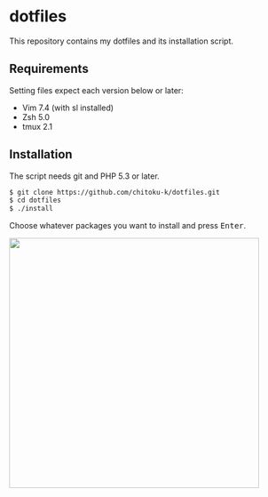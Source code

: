 # dotfiles

This repository contains my dotfiles and its installation script.

## Requirements

Setting files expect each version below or later:

- Vim 7.4 (with sl installed)
- Zsh 5.0
- tmux 2.1

## Installation
The script needs git and PHP 5.3 or later.

```sh
$ git clone https://github.com/chitoku-k/dotfiles.git
$ cd dotfiles
$ ./install
```

Choose whatever packages you want to install and press <kbd>Enter</kbd>.

<img src="https://raw.githubusercontent.com/wiki/chitoku-k/dotfiles/installer.png" alt="" width="450">
